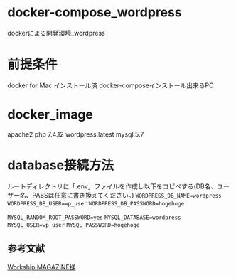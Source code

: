 # docker-compose_wordpress
dockerによる開発環境_wordpress

# 前提条件
docker for Mac インストール済
docker-composeインストール出来るPC

# docker_image
apache2
php 7.4.12
wordpress:latest
mysql:5.7

# database接続方法
ルートディレクトリに「.env」ファイルを作成し以下をコピペする(DB名、ユーザー名、PASSは任意に書き換えてください。)
`WORDPRESS_DB_NAME=wordpress`
`WORDPRESS_DB_USER=wp_user`
`WORDPRESS_DB_PASSWORD=hogehoge`

`MYSQL_RANDOM_ROOT_PASSWORD=yes`
`MYSQL_DATABASE=wordpress`
`MYSQL_USER=wp_user`
`MYSQL_PASSWORD=hogehoge`

## 参考文献
[Workship MAGAZINE様](https://goworkship.com/magazine/wordpress-docker/)

